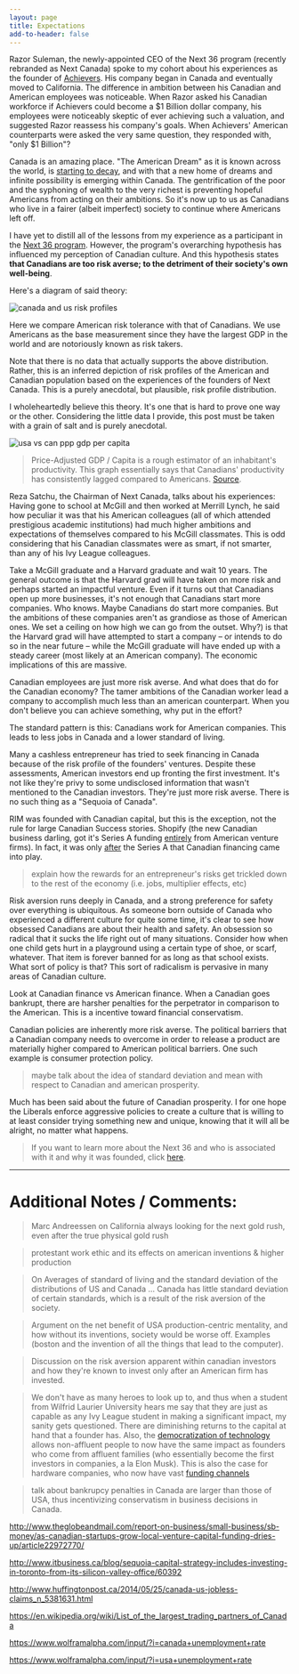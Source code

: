 ```yaml
---
layout: page
title: Expectations
add-to-header: false
---
```


Razor Suleman, the newly-appointed CEO of the Next 36 program (recently rebranded as Next Canada) spoke to my cohort about his experiences as the founder of [Achievers](http://www.achievers.com/). His company began in Canada and eventually moved to California. The difference in ambition between his Canadian and American employees was noticeable. When Razor asked his Canadian workforce if Achievers could become a $1 Billion dollar company, his employees were noticeably skeptic of ever achieving such a valuation, and suggested Razor reassess his company's goals. When Achievers' American counterparts were asked the very same question, they responded with, "only $1 Billion"?

Canada is an amazing place. "The American Dream" as it is known across the world, is [starting to decay](https://en.wikipedia.org/wiki/Wealth_inequality_in_the_United_States#Statistics), and with that a new home of dreams and infinite possibility is emerging within Canada. The gentrification of the poor and the syphoning of wealth to the very richest is preventing hopeful Americans from acting on their ambitions. So it's now up to us as Canadians who live in a fairer (albeit imperfect) society to continue where Americans left off.

I have yet to distill all of the lessons from my experience as a participant in the [Next 36 program](https://www.nextcanada.com/next-36). However, the program's overarching hypothesis has influenced my perception of Canadian culture. And this hypothesis states **that Canadians are too risk averse; to the detriment of their society's own well-being**.

Here's a diagram of said theory:

<img src="/downloads/risk.jpg" alt="canada and us risk profiles" class="portrait-img">

Here we compare American risk tolerance with that of Canadians. We use Americans as the base measurement since they have the largest GDP in the world and are notoriously known as risk takers. 

Note that there is no data that actually supports the above distribution. Rather, this is an inferred depiction of risk profiles of the American and Canadian population based on the experiences of the founders of Next Canada. This is a purely anecdotal, but plausible, risk profile distribution.

I wholeheartedly believe this theory. It's one that is hard to prove one way or the other. Considering the little data I provide, this post must be taken with a grain of salt and is purely anecdotal.


![usa vs can ppp gdp per capita](/downloads/USvCAN.png)

> Price-Adjusted GDP / Capita is a rough estimator of an inhabitant's productivity. This graph essentially says that Canadians' productivity has consistently lagged compared to Americans. [Source](https://www.google.ca/publicdata/explore?ds=d5bncppjof8f9_&ctype=l&strail=false&bcs=d&nselm=h&met_y=ny_gdp_pcap_pp_kd&scale_y=lin&ind_y=false&rdim=region&idim=country:USA:CAN&ifdim=region&tstart=-291240000000&tend=1444363200000&hl=en&dl=en&ind=false&xMax=-44.24347675000001&xMin=-126.86066425000001&yMax=28.734950157032536&yMin=58.382158068545984&mapType=t&icfg&iconSize=0.5).


Reza Satchu, the Chairman of Next Canada, talks about his experiences: Having gone to school at McGill and then worked at Merrill Lynch, he said how peculiar it was that his American colleagues (all of which attended prestigious academic institutions) had much higher ambitions and expectations of themselves compared to his McGill classmates. This is odd considering that his Canadian classmates were as smart, if not smarter, than any of his Ivy League colleagues.

Take a McGill graduate and a Harvard graduate and wait 10 years. The general outcome is that the Harvard grad will have taken on more risk and perhaps started an impactful venture. Even if it turns out that Canadians open up more businesses, it's not enough that Canadians start more companies. Who knows. Maybe Canadians do start more companies. But the ambitions of these companies aren't as grandiose as those of American ones. We set a ceiling on how high we can go from the outset. Why?) is that the Harvard grad will have attempted to start a company – or intends to do so in the near future – while the McGill graduate will have ended up with a steady career (most likely at an American company). The economic implications of this are massive.

Canadian employees are just more risk averse. And what does that do for the Canadian economy? The tamer ambitions of the Canadian worker lead a company to accomplish much less than an american counterpart. When you don't believe you can achieve something, why put in the effort?

The standard pattern is this: Canadians work for American companies. This leads to less jobs in Canada and a lower standard of living. 

Many a cashless entrepreneur has tried to seek financing in Canada because of the risk profile of the founders' ventures. Despite these assessments, American investors end up fronting the first investment. It's not like they're privy to some undisclosed information that wasn't mentioned to the Canadian investors. They're just more risk averse. There is no such thing as a "Sequoia of Canada". 

RIM was founded with Canadian capital, but this is the exception, not the rule for large Canadian Success stories. Shopify (the new Canadian business darling, got it's Series A funding [entirely](https://techvibes.com/2015/09/04/a-brief-history-of-shopify-2015-09-04) from American venture firms). In fact, it was only [after](http://www.theglobeandmail.com/report-on-business/small-business/sb-money/a-rare-startup-success-story-shopify-hits-1-billion-milestone/article15892998/) the Series A that Canadian financing came into play. 

> explain how the rewards for an entrepreneur's risks get trickled down to the rest of the economy (i.e. jobs, multiplier effects, etc)

Risk aversion runs deeply in Canada, and a strong preference for safety over everything is ubiquitous. As someone born outside of Canada who experienced a different culture for quite some time, it's clear to see how obsessed Canadians are about their health and safety. An obsession so radical that it sucks the life right out of many situations. Consider how when one child gets hurt in a playground using a certain type of shoe, or scarf, whatever. That item is forever banned for as long as that school exists. What sort of policy is that? This sort of radicalism is pervasive in many areas of Canadian culture.

Look at Canadian finance vs American finance. When a Canadian goes bankrupt, there are harsher penalties for the perpetrator in comparison to the American. This is a incentive toward financial conservatism.

Canadian policies are inherently more risk averse. The political barriers that a Canadian company needs to overcome in order to release a product are materially higher compared to American political barriers. One such example is consumer protection policy.   

> maybe talk about the idea of standard deviation and mean with respect to Canadian and american prosperity. 

Much has been said about the future of Canadian prosperity. I for one hope the Liberals enforce aggressive policies to create a culture that is willing to at least consider trying something new and unique, knowing that it will all be alright, no matter what happens.  

> If you want to learn more about the Next 36 and who is associated with it and why it was founded, click [here](https://www.nextcanada.com/about).


--- 

# Additional Notes / Comments:
> Marc Andreessen on California always looking for the next gold rush, even after the true physical gold rush

> protestant work ethic and its effects on american inventions & higher production

> On Averages of standard of living and the standard deviation of the distributions of US and Canada ... Canada has little standard deviation of certain standards, which is a result of the risk aversion of the society.
 
> Argument on the net benefit of USA production-centric mentality, and how without its inventions, society would be worse off. Examples (boston and the invention of all the things that lead to the computer). 

> Discussion on the risk aversion apparent within canadian investors and how they're known to invest only after an American firm has invested. 

> We don't have as many heroes to look up to, and thus when a student from Wilfrid Laurier University hears me say that they are just as capable as any Ivy League student in making a significant impact, my sanity gets questioned. There are diminishing returns to the capital at hand that a founder has. Also, the [democratization of technology](https://stratechery.com/2015/venture-capital-and-the-internets-impact/) allows non-affluent people to now have the same impact as founders who come from affluent families (who essentially become the first investors in companies, a la Elon Musk). This is also the case for hardware companies, who now have vast [funding channels](https://hax.co/) 

> talk about bankrupcy penalties in Canada are larger than those of USA, thus incentivizing conservatism in business decisions in Canada. 


http://www.theglobeandmail.com/report-on-business/small-business/sb-money/as-canadian-startups-grow-local-venture-capital-funding-dries-up/article22972770/

http://www.itbusiness.ca/blog/sequoia-capital-strategy-includes-investing-in-toronto-from-its-silicon-valley-office/60392

http://www.huffingtonpost.ca/2014/05/25/canada-us-jobless-claims_n_5381631.html

https://en.wikipedia.org/wiki/List_of_the_largest_trading_partners_of_Canada

https://www.wolframalpha.com/input/?i=canada+unemployment+rate

https://www.wolframalpha.com/input/?i=usa+unemployment+rate